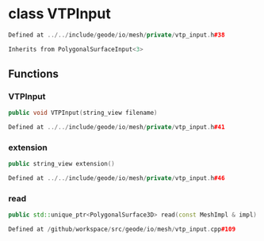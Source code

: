 # class VTPInput

```cpp
Defined at ../../include/geode/io/mesh/private/vtp_input.h#38
```

```cpp
Inherits from PolygonalSurfaceInput<3>
```



## Functions

### VTPInput

```cpp
public void VTPInput(string_view filename)
```

```cpp
Defined at ../../include/geode/io/mesh/private/vtp_input.h#41
```

### extension

```cpp
public string_view extension()
```

```cpp
Defined at ../../include/geode/io/mesh/private/vtp_input.h#46
```

### read

```cpp
public std::unique_ptr<PolygonalSurface3D> read(const MeshImpl & impl)
```

```cpp
Defined at /github/workspace/src/geode/io/mesh/vtp_input.cpp#109
```



